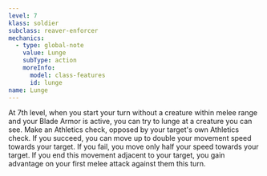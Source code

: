 ```yaml
---
level: 7
klass: soldier
subclass: reaver-enforcer
mechanics:
  - type: global-note
    value: Lunge
    subType: action
    moreInfo:
      model: class-features
      id: lunge
name: Lunge
---
```

At 7th level, when you start your turn without a creature within melee range and your Blade Armor is active, you can
try to lunge at a creature you can see. Make an Athletics check, opposed by your target's own Athletics check.
If you succeed, you can move up to double your movement speed towards your target. If you fail, you move
only half your speed towards your target. If you end this movement adjacent to your target, you
gain advantage on your first melee attack against them this turn.
